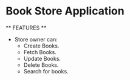 # Book Store Application

** FEATURES **
* Store owner can:
    * Create Books.
    * Fetch Books.
    * Update Books.
    * Delete Books.
    * Search for books.
